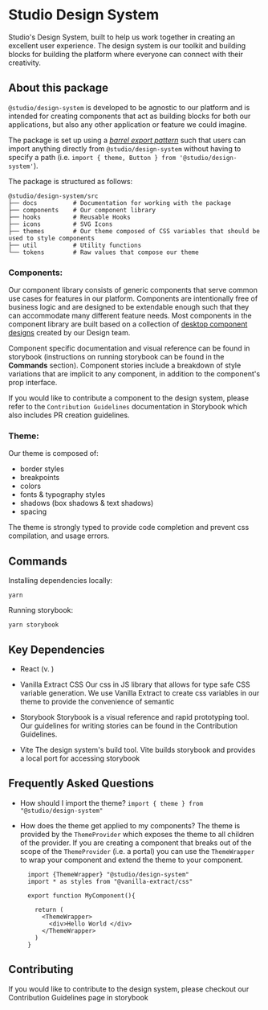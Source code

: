# Studio Design System

Studio's Design System, built to help us work together in creating an excellent user experience. The design system is our toolkit and building blocks for building the platform where everyone can connect with their creativity.

## About this package

`@studio/design-system` is developed to be agnostic to our platform and is intended for creating components that act as building blocks for both our applications, but also any other application or feature we could imagine.

The package is set up using a [_barrel export pattern_](https://basarat.gitbook.io/typescript/main-1/barrel) such that users can import anything directly from `@studio/design-system` without having to specify a path (i.e. `import { theme, Button } from '@studio/design-system'`).

The package is structured as follows:

```
@studio/design-system/src
├── docs          # Documentation for working with the package
├── components    # Our component library
├── hooks         # Reusable Hooks
├── icons         # SVG Icons
├── themes        # Our theme composed of CSS variables that should be used to style components
├── util          # Utility functions
└── tokens        # Raw values that compose our theme
```

### Components:

Our component library consists of generic components that serve common use cases for features in our platform. Components are intentionally free of business logic and are designed to be extendable enough such that they can accommodate many different feature needs. Most components in the component library are built based on a collection of [desktop component designs](https://www.figma.com/file/TC9JV34o6XGdzQGXIHxB32/Desktop-Components?node-id=2574%3A1745) created by our Design team.

Component specific documentation and visual reference can be found in storybook (instructions on running storybook can be found in the **Commands** section). Component stories include a breakdown of style variations that are implicit to any component, in addition to the component's prop interface.

If you would like to contribute a component to the design system, please refer to the `Contribution Guidelines` documentation in Storybook which also includes PR creation guidelines.

### Theme:

Our theme is composed of:

- border styles
- breakpoints
- colors
- fonts & typography styles
- shadows (box shadows & text shadows)
- spacing

The theme is strongly typed to provide code completion and prevent css compilation, and usage errors.

## Commands

Installing dependencies locally:

```
yarn
```

Running storybook:

```
yarn storybook
```

## Key Dependencies

- React (v. )

- Vanilla Extract CSS
  Our css in JS library that allows for type safe CSS variable generation. We use Vanilla Extract to create css variables in our theme to provide the convenience of semantic

- Storybook
  Storybook is a visual reference and rapid prototyping tool. Our guidelines for writing stories can be found in the Contribution Guidelines.

- Vite
  The design system's build tool. Vite builds storybook and provides a local port for accessing storybook

## Frequently Asked Questions

- How should I import the theme?
  `import { theme } from "@studio/design-system"`

- How does the theme get applied to my components?
  The theme is provided by the `ThemeProvider` which exposes the theme to all children of the provider. If you are creating a component that breaks out of the scope of the `ThemeProvider` (i.e. a portal) you can use the `ThemeWrapper` to wrap your component and extend the theme to your component.

  ```
    import {ThemeWrapper} "@studio/design-system"
    import * as styles from "@vanilla-extract/css"

    export function MyComponent(){

      return (
        <ThemeWrapper>
          <div>Hello World </div>
        </ThemeWrapper>
      )
    }
  ```

## Contributing

If you would like to contribute to the design system, please checkout our Contribution Guidelines page in storybook
